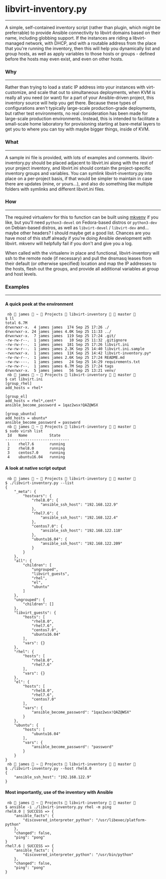 # libvirt-inventory.py
---
A simple, self-contained inventory script (rather than plugin, which might be preferrable) to provide Ansible connectivity to libvirt domains based on their name, including globbing support. If the instances are riding a libvirt-managed network, with DHCP, and with a routable address from the place that you're running the inventory, then this will help you dynamically list and group hosts, as well as apply variables to those hosts or groups - defined before the hosts may even exist, and even on other hosts.

### Why
---
Rather than trying to load a static IP address into your instances with virt-customize, and scale that out to simultaneous deployments, when KVM is really all you need (or want) for a part of your Ansible-driven project, this inventory source will help you get there. Because these types of configurations aren't typically large-scale production-grade deployments, but rather test environments, no real consideration has been made for large-scale production environments. Instead, this is intended to facilitate a small-scale home laboratory for provisioning starting at bare-metal layers to get you to where you can toy with maybe bigger things, inside of KVM.

### What
---
A sample ini file is provided, with lots of examples and comments. libvirt-inventory.py should be placed adjacent to libvirt.ini along with the rest of your project inventory, and libvirt.ini should contain the project-specific inventory groups and variables. You can symlink libvirt-inventory.py into place on a per-project basis, if that would be simpler to maintain in case there are updates (mine, or yours...), and also do something like multiple folders with symlinks and different libvirt.ini files.

### How
---
The required virtualenv for this to function can be built using [mkvenv](https://github.com/solacelost/misc-scripts/blob/master/mkvenv.sh) if you like, but you'll need `python3-devel` on Fedora-based distros or `python3-dev` on Debian-based distros, as well as `libvirt-devel` / `libvirt-dev` and... maybe other headers? I should maybe get a good list. Chances are you have most of this stuff already if you're doing Ansible development with libvirt. mkvenv will helpfully fail if you don't and give you a log.

When called with the virtualenv in place and functional, libvirt-inventory will ssh to the remote node (if necessary) and pull the dnsmasq leases from their default (or otherwise specified) location and map the IP addresses to the hosts, flesh out the groups, and provide all additional variables at group and host levels.

### Examples
---

#### A quick peek at the environment
```
 nb  james  ~  Projects  libvirt-inventory   master 
$ ll
total 6.7M
drwxrwxr-x.  4 james james  174 Sep 25 17:26 ./
drwxrwxr-x. 24 james james 4.0K Sep 25 11:33 ../
drwxrwxr-x.  7 james james  119 Sep 25 17:24 .git/
-rw-rw-r--.  1 james james   10 Sep 25 11:32 .gitignore
-rw-rw-r--.  1 james james  181 Sep 25 17:26 libvirt.ini
-rw-rw-r--.  1 james james 2.3K Sep 25 14:40 libvirt.ini.sample
-rwxrwxr-x.  1 james james  11K Sep 25 14:42 libvirt-inventory.py*
-rw-rw-r--.  1 james james 2.6K Sep 25 17:24 README.md
-rw-rw----.  1 james james   24 Sep 25 14:29 requirements.txt
-rw-rw-r--.  1 james james 6.7M Sep 25 17:24 tags
drwxrwxr-x.  5 james james   56 Sep 25 13:21 venv/
 nb  james  ~  Projects  libvirt-inventory   master 
$ cat libvirt.ini
[group_rhel]
add_hosts = rhel*

[group_el]
add_hosts = rhel*,cent*
ansible_become_password = 1qaz2wsx!QAZ@WSX

[group_ubuntu]
add_hosts = ubuntu*
ansible_become_password = password
 nb  james  ~  Projects  libvirt-inventory   master 
$ sudo virsh list
 Id   Name          State
-----------------------------
 1    rhel7.6       running
 2    rhel8.0       running
 3    centos7.0     running
 4    ubuntu16.04   running
```

#### A look at native script output
```
 nb  james  ~  Projects  libvirt-inventory   master 
$ ./libvirt-inventory.py --list
{
    "_meta": {
        "hostvars": {
            "rhel8.0": {
                "ansible_ssh_host": "192.168.122.9"
            },
            "rhel7.6": {
                "ansible_ssh_host": "192.168.122.4"
            },
            "centos7.0": {
                "ansible_ssh_host": "192.168.122.110"
            },
            "ubuntu16.04": {
                "ansible_ssh_host": "192.168.122.209"
            }
        }
    },
    "all": {
        "children": [
            "ungrouped",
            "libvirt_guests",
            "rhel",
            "el",
            "ubuntu"
        ]
    },
    "ungrouped": {
        "children": []
    },
    "libvirt_guests": {
        "hosts": [
            "rhel8.0",
            "rhel7.6",
            "centos7.0",
            "ubuntu16.04"
        ],
        "vars": {}
    },
    "rhel": {
        "hosts": [
            "rhel8.0",
            "rhel7.6"
        ],
        "vars": {}
    },
    "el": {
        "hosts": [
            "rhel8.0",
            "rhel7.6",
            "centos7.0"
        ],
        "vars": {
            "ansible_become_password": "1qaz2wsx!QAZ@WSX"
        }
    },
    "ubuntu": {
        "hosts": [
            "ubuntu16.04"
        ],
        "vars": {
            "ansible_become_password": "password"
        }
    }
}
 nb  james  ~  Projects  libvirt-inventory   master 
$ ./libvirt-inventory.py --host rhel8.0
{
    "ansible_ssh_host": "192.168.122.9"
}
```

#### Most importantly, use of the inventory with Ansible
```
 nb  james  ~  Projects  libvirt-inventory   master 
$ ansible -i ./libvirt-inventory.py rhel -m ping
rhel8.0 | SUCCESS => {
    "ansible_facts": {
        "discovered_interpreter_python": "/usr/libexec/platform-python"
    },
    "changed": false,
    "ping": "pong"
}
rhel7.6 | SUCCESS => {
    "ansible_facts": {
        "discovered_interpreter_python": "/usr/bin/python"
    },
    "changed": false,
    "ping": "pong"
}
```
